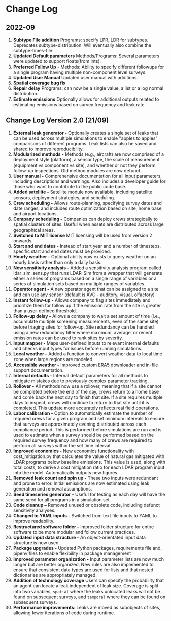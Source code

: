 # Change Log

## 2022-09

1. **Subtype File addition** Programs: specify LPR, LDR for subtypes. Deprecates subtype-distribution. Will eventually also combine the subtype-times-file.
2. **Updated Default parameters** Methods/Programs: Several parameters were updated to support floats(from ints).
3. **Preferred Follow Up** - Methods: Ability to specify different followups for a single program having multiple non-component level surveys.
4. **Updated User Manual** Updated user manual with additions.
5. **Spatial coverage bug fix**
6. **Repair delay** Programs: can now be a single value, a list or a log normal distribution.
7. **Estimate emissions** Optionally allows for additional outputs related to estimating emissions based on survey frequency and leak rate.

## Change Log Version 2.0 (21/09)

1. **External leak generator -** Optionally creates a single set of leaks that can be used across multiple simulations to enable "apples to apples" comparisons of different programs. Leak lists can also be saved and shared to improve reproducibility.
2. **Modularized methods -** Methods (e.g., aircraft) are now comprised of a deployment style (platform), a sensor type, the scale of measurement (equipment vs component vs site), and whether or not they perform follow-up inspections. Old method modules are now defunct.
3. **User manual -** Comprehensive documentation for all input parameters, including descriptions and warnings. Also includes a developer guide for those who want to contribute to the public code base.
4. **Added satellite -** Satellite module now available, including satellite sensors, deployment strategies, and scheduling.
5. **Crew scheduling -** Allows route-planning, specifying survey dates and date ranges, and includes route optimization based on site, home base, and airport locations.
6. **Company scheduling -** Companies can deploy crews strategically to spatial clusters of sites. Useful when assets are distributed across large geographical areas.
7. **Switched to MIT license** MIT licensing will be used from version 2 onwards.
8. **Start and end dates -** Instead of start year and a number of timesteps, specific start and end dates must be provided.
9. **Hourly weather -** Optional ability now exists to query weather on an hourly basis rather than only a daily basis.
10. **New sensitivity analysis -** Added a sensitivity analysis program called ldar_sim_sens.py that runs LDAR-Sim from a wrapper that will generate either a series of programs based on a single range of variables or a series of simulation sets based on multiple ranges of variables.
11. **Operator agent -** A new operator agent that can be assigned to a site and can use any sensor (default is AVO - auditory, visual, olfactory)
12. **Instant follow-up -** Allows company to flag sites immediately and prioritize them for follow up if the emission rate from the site is greater than a user-defined threshold.
13. **Follow-up delay -** Allows a company to wait a set amount of time (i.e., accumulate multiple screening measurements, even of the same site) before triaging sites for follow-up. Site redundancy can be handled using a new redundancy filter where maximum, average, or recent emission rates can be used to rank sites by severity.
14. **Input mapper -** Maps user-defined inputs to relevant internal defaults and checks input types for issues before running simulations.
15. **Local weather -** Added a function to convert weather data to local time zone when large regions are modeled.
16. **Accessible weather -** Improved custom ERA5 downloader and in-file support documentation.
17. **Internal defaults -** Internal default parameters for all methods to mitigate mistakes due to previously complex parameter tracking.
18. **Rollover -** All methods now use a rollover, meaning that if a site cannot be completed before the end of the day, crews return to a home base and come back the next day to finish that site. If a site requires multiple days to inspect, crews will continue to return to that site until it is completed. This update more accurately reflects real field operations.
19. **Labor calibration -** Option to automatically estimate the number of required crews for a given program and set minimum intervals to ensure that surveys are approximately evening distributed across each compliance period. This is performed before simulations are run and is used to estimate when a survey should be performed based on the required survey frequency and how many of crews are required to perform all surveys within the set time interval.
20. **Improved economics -** New economics functionality with cost_mitigation.py that calculates the value of natural gas mitigated with LDAR programs below baseline emissions. This value is used, along with total costs, to derive a cost mitigation ratio for each LDAR program input into the model. Automatically outputs new figures.
21. **Removed leak count and spin up -** These two inputs were redundant and prone to error. Initial emissions are now estimated using leak generation and removal assumptions.
22. **Seed timeseries generator –** Useful for testing as each day will have the same seed for all programs in a simulation set.
23. **Code cleanup –** Removed unused or obsolete code, including defunct sensitivity analyses.
24. **Changed to YAML inputs -**  Switched from text file inputs to YAML to improve readability.
25. **Restructured software folder -** Improved folder structure for entire software to be more modular and follow current practices.
26. **Updated input data structure -** An object-orientated input data structure is now used.
27. **Package upgrades -** Updated Python packages, requirements file and, pipenv files to enable flexibility in package management
28. **Improved parameter organization -** Input parameter lists are now much longer but are better organized. New rules are also implemented to ensure that consistent data types are used for lists and that nested dictionaries are appropriately managed.
29. **Addition of technology coverage** Users can specify the probability that an agent can locate a leak independent of leak size. Coverage is split into two variables, `spatial` where the leaks unlocated leaks will not be found on subsequent surveys, and `temporal` where they can be found on subsequent surveys.
30. **Performance improvements**: Leaks are moved as subobjects of sites, allowing fewer iterations of code during runtime.
